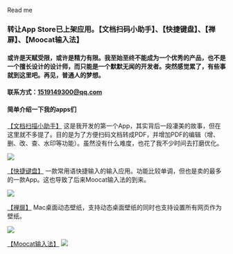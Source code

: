Read me

### 转让App Store已上架应用。【文档扫码小助手】、【快捷键盘】、【禅扉】、【Moocat输入法】

#### 或许是天赋受限，或许是精力有限。我至始至终不能成为一个优秀的产品，也不是一个擅长设计的设计师，而只能是一个默默无闻的开发者。突然感觉累了，有些事就到这里吧。再见，普通人的梦想。

#### 联系方式：1519149300@qq.com

#### 简单介绍一下我的apps们

[【文档扫描小助手】](https://apps.apple.com/cn/app/%E6%96%87%E6%A1%A3%E6%89%AB%E6%8F%8F%E5%B0%8F%E5%8A%A9%E6%89%8B/id6452550631) 这是我开发的第一个App，其实背后一段凄美的故事，但在这里就不多提了。目的是为了方便扫码文档转成PDF，并增加PDF的编辑（增、删、改、查、水印等功能）。虽然没有什么难度，也花了我不少时间去打磨优化。

![](https://is1-ssl.mzstatic.com/image/thumb/PurpleSource126/v4/e1/26/a2/e126a25b-0e1a-d087-0933-b40f7f2bdba0/fecf1d84-5722-418f-9f3c-05a2907d92cc_1_7.png/460x0w.webp)

[【快捷键盘】](https://apps.apple.com/us/app/%E5%BF%AB%E6%8D%B7%E9%94%AE%E7%9B%98pro/id1643396533) 一款常用语快捷输入的输入应用。功能比较单调，但也是卖的最多的一款App。这也导致了后来Moocat输入法的到来。

![](https://is1-ssl.mzstatic.com/image/thumb/PurpleSource112/v4/72/c2/59/72c259b1-0ba4-22b2-9865-9e312bc9d517/53b5078e-6751-40bf-822c-84d06cc7bbc3_6.5-page4.png/460x0w.webp)

[【禅扉】](https://apps.apple.com/cn/app/%E7%A6%85%E6%89%89/id6458101439?mt=12) Mac桌面动态壁纸，支持动态桌面壁纸的同时也支持设置所有网页作为壁纸。

![](https://is1-ssl.mzstatic.com/image/thumb/PurpleSource116/v4/f0/fd/34/f0fd345d-6947-ac74-c1f2-b475efc328ee/d3b403a5-f54f-4e14-9d3f-f28a5b1148a6_screenshot1.png/1286x0w.webp)

[【Moocat输入法】](https://apps.apple.com/cn/app/moocat%E8%BE%93%E5%85%A5%E6%B3%95/id6477344294?platform=iphone)
![](https://is1-ssl.mzstatic.com/image/thumb/PurpleSource221/v4/e7/c3/b1/e7c3b175-e0db-ebf7-134a-61e8e9be01a5/ca5479e0-e76c-4df3-aecb-39ff1ebd03fd_10.png/460x0w.webp)
